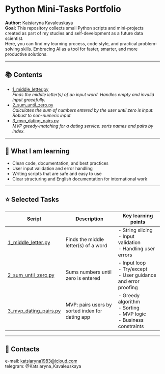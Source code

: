 # Python Mini-Tasks Portfolio

**Author:** Katsiaryna Kavaleuskaya  
**Goal:** This repository collects small Python scripts and mini-projects created as part of my studies and self-development as a future data scientist.  
Here, you can find my learning process, code style, and practical problem-solving skills. Embracing AI as a tool for faster, smarter, and more productive solutions.


---

## 📚 Contents

- [1_middle_letter.py](./1_middle_letter.py)  
  *Finds the middle letter(s) of an input word. Handles empty and invalid input gracefully.*
- [2_sum_until_zero.py](./2_sum_until_zero.py)  
  *Calculates the sum of numbers entered by the user until zero is input. Robust to non-numeric input.*
- [3_mvp_dating_pairs.py](./3_mvp_dating_pairs.py)  
  *MVP greedy-matching for a dating service: sorts names and pairs by index.*

---

## 🌱 What I am learning

- Clean code, documentation, and best practices
- User input validation and error handling
- Writing scripts that are safe and easy to use
- Clear structuring and English documentation for international work

---

## ⭐ Selected Tasks

| Script                                   | Description                              | Key learning points                                             |
|-------------------------------------------|------------------------------------------|----------------------------------------------------------------|
| [1_middle_letter.py](./1_middle_letter.py)   | Finds the middle letter(s) of a word      | - String slicing<br>- Input validation<br>- Handling user errors|
| [2_sum_until_zero.py](./2_sum_until_zero.py) | Sums numbers until zero is entered        | - Input loop<br>- Try/except<br>- User guidance and error proofing|
| [3_mvp_dating_pairs.py](./mvp_dating_pairs.py) | MVP: pairs users by sorted index for dating app | - Greedy algorithm<br>- Sorting<br>- MVP logic<br>- Business constraints|

---

## 🔗 Contacts

e-mail:  katsiaryna1983@icloud.com  
telegram: @Katsiaryna_Kavaleuskaya


